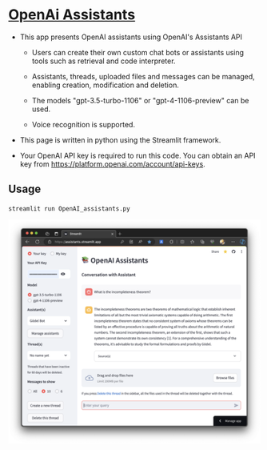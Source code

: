 # [OpenAi Assistants](https://assistants.streamlit.app/)

* This app presents OpenAI assistants using OpenAI's Assistants API
  
  - Users can create their own custom chat bots or assistants using tools
    such as retrieval and code interpreter.

  - Assistants, threads, uploaded files and messages can be managed, enabling
    creation, modification and deletion.

  - The models "gpt-3.5-turbo-1106" or "gpt-4-1106-preview" can be used.

  - Voice recognition is supported.

* This page is written in python using the Streamlit framework.

* Your OpenAI API key is required to run this code. You can obtain an API key
  from https://platform.openai.com/account/api-keys.

## Usage
```python
streamlit run OpenAI_assistants.py
```
[![Exploring the App: A Visual Guide](files/Streamlit_Assistants_App.png)](https://youtu.be/ACGFIIfF8EA)
